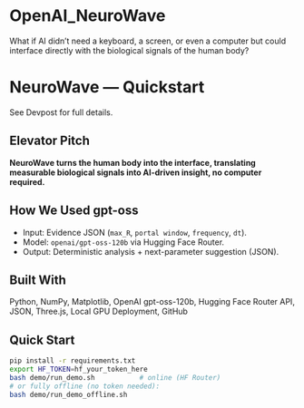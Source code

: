 # OpenAI_NeuroWave
What if AI didn’t need a keyboard, a screen, or even a computer but could interface directly with the biological signals of the human body?
# NeuroWave — Quickstart

See Devpost for full details.

## Elevator Pitch
**NeuroWave turns the human body into the interface, translating measurable biological signals into AI-driven insight, no computer required.**

## How We Used gpt-oss
- Input: Evidence JSON (`max_R`, `portal window`, `frequency`, `dt`).
- Model: `openai/gpt-oss-120b` via Hugging Face Router.
- Output: Deterministic analysis + next-parameter suggestion (JSON).

## Built With
Python, NumPy, Matplotlib, OpenAI gpt-oss-120b, Hugging Face Router API, JSON, Three.js, Local GPU Deployment, GitHub

## Quick Start
```bash
pip install -r requirements.txt
export HF_TOKEN=hf_your_token_here
bash demo/run_demo.sh           # online (HF Router)
# or fully offline (no token needed):
bash demo/run_demo_offline.sh
